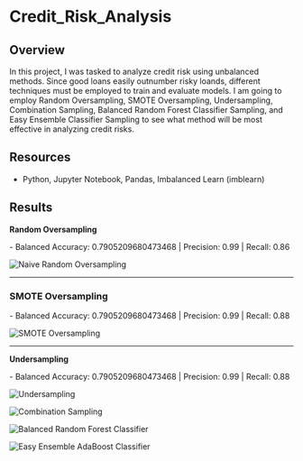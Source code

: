 # Credit_Risk_Analysis

## Overview

In this project, I was tasked to analyze credit risk using unbalanced methods. Since good loans easily outnumber risky loands, different techniques must be employed to train and evaluate models. I am going to employ Random Oversampling, SMOTE Oversampling, Undersampling, Combination Sampling, Balanced Random Forest Classifier Sampling, and Easy Ensemble Classifier Sampling to see what method will be most effective in analyzing credit risks.

## Resources
- Python, Jupyter Notebook, Pandas, Imbalanced Learn (imblearn)

## Results

<p><b>Random Oversampling</b></p>
- Balanced Accuracy: 0.7905209680473468 | Precision: 0.99 | Recall: 0.86

![Naive Random Oversampling](https://user-images.githubusercontent.com/102476861/179847554-740582e2-4ffa-448a-9b84-97e907bcbc21.png)
____________________________

<h3><b>SMOTE Oversampling</b></h3>
- Balanced Accuracy: 0.7905209680473468 | Precision: 0.99 | Recall: 0.88

![SMOTE Oversampling](https://user-images.githubusercontent.com/102476861/179847586-a3c13c5d-baae-43a4-abe4-dffdbe7e228b.png)
____________________________

<p><b>Undersampling</b></p>
- Balanced Accuracy: 0.7905209680473468 | Precision: 0.99 | Recall: 0.88

![Undersampling](https://user-images.githubusercontent.com/102476861/179847614-0b998a6a-6e49-4490-a7dd-3babb736d58c.png)

![Combination Sampling](https://user-images.githubusercontent.com/102476861/179847638-65eaa06b-ddc5-4fd0-8b9a-de12df0fe6d9.png)

![Balanced Random Forest Classifier](https://user-images.githubusercontent.com/102476861/179847652-0b0d8a04-a843-417e-ab09-4836a1027bf6.png)

![Easy Ensemble AdaBoost Classifier](https://user-images.githubusercontent.com/102476861/179847680-91314614-772e-4933-bbe0-3d697740c543.png)
